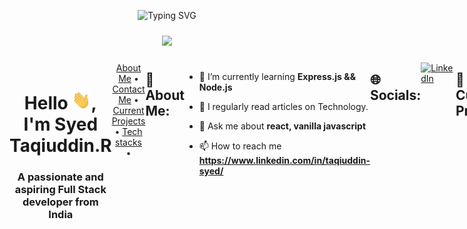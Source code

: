 <p align="center">
  <img src="https://readme-typing-svg.herokuapp.com?font=Fira+Code&pause=1000&color=36BCF7&center=true&vCenter=true&width=600&lines=Full-Stack+Developer;Passionate+about+creating+great+user+experiences" alt="Typing SVG">
</p>

<div align="center" style="background-image: url('https://readme.com/static/img/home/footer-confetti-background.png');padding: 10px; " ><img src="https://camo.githubusercontent.com/ba8e5f2ac223c669d75c2b5e8dc4d6a2755dfb4031773d895156da36040b8b6c/68747470733a2f2f6d656469612e74656e6f722e636f6d2f696d616765732f62373933396437336433326362336365356534386138306464333564633539392f74656e6f722e676966" width="70%" style=" margin='auto'; height="250px"; padding='60px'" / ></div>

<div style='display: flex; justify-content: space-around; '  >
<div align="left" style="padding-top: 20px;text-align: center;" >
<h1 align="center" margin='20px' >Hello <img src="https://raw.githubusercontent.com/ABSphreak/ABSphreak/master/gifs/Hi.gif" width="30px" height="30px">, I'm Syed Taqiuddin.R </h1>
<h3 align="center" margin='20px' >A passionate and aspiring Full Stack developer from India</h3>
<!-- <p align="center" style="width: 30px; margin-left: 30%; margin-top: 30px;"    > <img style="width: 150px;" src="https://komarev.com/ghpvc/?username=Payalsahuj&label=Profile%20views&color=0e75b6&style=flat" alt="Adarsh chaturvedi" /> </p> -->

</div>

<div id="header" align="center">
  <img src="https://visitcount.itsvg.in/api?id=Adarsh-ch&icon=1&color=1" alt=""/>
</div>

<p align="center">
  <a href="#-about-me">About Me</a> •
  <a href="#-socials">Contact Me</a> •
  <a href="#-current-projects">Current Projects</a> •
  <a href="#-tech-stack">Tech stacks</a> •
  
</p>

## 💫 About Me:

- 🧠 I’m currently learning **Express.js && Node.js**

- 📝 I regularly read articles on Technology.

- 💬 Ask me about **react, vanilla javascript**

- 📫 How to reach me **https://www.linkedin.com/in/taqiuddin-syed/**

---

## 🌐 Socials:

<!-- <h3 align="left">Connect with me:</h3> -->
<!-- <p align="left" style=' width:"90%"; margin: auto; padding: 23px;display: flex; gap: 18px; '>
<a href="https://github.com/Adarsh-ch" target="blank"><img align="center" src="https://raw.githubusercontent.com/rahuldkjain/github-profile-readme-generator/master/src/images/icons/Social/github.svg" alt="payal" height="30" width="40" /></a> -->

[![LinkedIn](https://img.shields.io/badge/LinkedIn-%230077B5.svg?logo=linkedin&logoColor=white)](https://www.linkedin.com/in/taqiuddin-syed/)

<!-- <a href="www.linkedin.com/in/adarsh-ch" target="blank"><img align="center" src="https://raw.githubusercontent.com/rahuldkjain/github-profile-readme-generator/master/src/images/icons/Social/linked-in-alt.svg" alt="Adarsh" height="30" width="40" /></a> -->

---

## 💼 Current Projects

- **[Project 1](https://github.com/Sahilz9/Salesforce-Sages_084)**: Masai Movies is an aggregator service for the entertainment industry whereby we can assist you with information and ticketing for movies.
- **Areas of Responsibility**
- Developed user profile page and profile updating feature, ensuring seamless data storage using JSON server.
- Implemented fetch and patch API requests to facilitate real-time updates and efficient data management.
- **[Project 2](https://github.com/aniyant/MovieVerse)**: MovieVerse is an online platform for streaming comics, cartoons, and movies. 
- **Areas of Responsibility**
- Designed and implemented the front-end user interface.
- Managed exceptions, validations, and the GitHub repository. 

---

## 💻 Tech Stack:

![JavaScript](https://img.shields.io/badge/javascript-%23323330.svg?style=for-the-badge&logo=javascript&logoColor=%23F7DF1E) ![Java](https://img.shields.io/badge/java-%23ED8B00.svg?style=for-the-badge&logo=openjdk&logoColor=white) ![Bootstrap](https://img.shields.io/badge/bootstrap-%238511FA.svg?style=for-the-badge&logo=bootstrap&logoColor=white) ![Chakra](https://img.shields.io/badge/chakra-%234ED1C5.svg?style=for-the-badge&logo=chakraui&logoColor=white) ![Context-API](https://img.shields.io/badge/Context--Api-000000?style=for-the-badge&logo=react) ![React](https://img.shields.io/badge/react-%2320232a.svg?style=for-the-badge&logo=react&logoColor=%2361DAFB) ![Redux](https://img.shields.io/badge/redux-%23593d88.svg?style=for-the-badge&logo=redux&logoColor=white) ![SASS](https://img.shields.io/badge/SASS-hotpink.svg?style=for-the-badge&logo=SASS&logoColor=white) ![MongoDB](https://img.shields.io/badge/MongoDB-%234ea94b.svg?style=for-the-badge&logo=mongodb&logoColor=white) ![MySQL](https://img.shields.io/badge/figma-%23F24E1E.svg?style=for-the-badge&logo=figma&logoColor=white)

---

# 📊 GitHub Stats:

<!-- ![](https://github-readme-stats.vercel.app/api?username=Adarsh-ch&theme=tokyonight&hide_border=true&include_all_commits=true&count_private=false)<br/>
![](https://github-readme-streak-stats.herokuapp.com/?user=Adarsh-ch&theme=tokyonight&hide_border=true)<br/>
![](https://github-readme-stats.vercel.app/api/top-langs/?username=Adarsh-ch&theme=tokyonight&hide_border=true&include_all_commits=true&count_private=false&layout=compact) -->

<p align="center">
  <img width="800" height="220" src="https://github-readme-streak-stats.herokuapp.com/?user=mr-taqi&theme=tokyonight&hide_border=true">
</p>

---

<p align="center">
  <img width="600" height="200" src="https://github-readme-stats.vercel.app/api?username=Adarsh-ch&theme=tokyonight&hide_border=true&include_all_commits=true&count_private=false"><br/>
  <img width="400" height="200" src="https://github-readme-stats.vercel.app/api/top-langs/?username=Adarsh-ch&theme=tokyonight&hide_border=true&include_all_commits=true&count_private=false&layout=compact">
</p>

---

---

### 🔝 Top Contributed Repo

<p align="center">
  <img width="800" height="220" src="https://github-contributor-stats.vercel.app/api?username=Adarsh-ch&limit=5&theme=dark&combine_all_yearly_contributions=true">
</p>
<!-- ![](https://github-contributor-stats.vercel.app/api?username=Adarsh-ch&limit=5&theme=dark&combine_all_yearly_contributions=true) -->

---

<!-- [![](https://visitcount.itsvg.in/api?id=Adarsh-ch&icon=1&color=1)](https://visitcount.itsvg.in) -->
